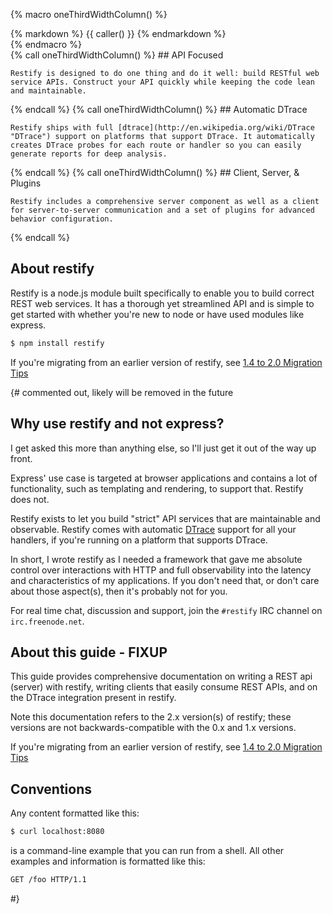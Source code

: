 {% macro oneThirdWidthColumn() %}
  <div class="col-sm-4">
    {% markdown %}
      {{ caller() }}
    {% endmarkdown %}
  </div>
{% endmacro %}

<!-- 3 column layout -->
<div class="row row-gap-medium">
  {% call oneThirdWidthColumn() %}
    ## API Focused

    Restify is designed to do one thing and do it well: build RESTful web service APIs. Construct your API quickly while keeping the code lean and maintainable.
  {% endcall %}
  {% call oneThirdWidthColumn() %}
    ## Automatic DTrace

    Restify ships with full [dtrace](http://en.wikipedia.org/wiki/DTrace "DTrace") support on platforms that support DTrace. It automatically creates DTrace probes for each route or handler so you can easily generate reports for deep analysis.
  {% endcall %}
  {% call oneThirdWidthColumn() %}
    ## Client, Server, & Plugins

    Restify includes a comprehensive server component as well as a client for server-to-server communication and a set of plugins for advanced behavior configuration.
  {% endcall %}
</div>

## About restify

Restify is a node.js module built specifically to enable you to build correct
REST web services.  It has a thorough yet streamlined API and is simple to get started with whether you're new to node or have used modules like express.

```bash
$ npm install restify
```

If you're migrating from an earlier version of restify, see [1.4 to 2.0 Migration Tips](https://github.com/restify/node-restify/wiki/1.4-to-2.0-Migration-Tips)



{# commented out, likely will be removed in the future

## Why use restify and not express?

I get asked this more than anything else, so I'll just get it out of
the way up front.

Express' use case is targeted at browser applications and contains a
lot of functionality, such as templating and rendering, to support that.
Restify does not.

Restify exists to let you build "strict" API
services that are maintainable and observable. Restify comes with automatic
[DTrace](http://en.wikipedia.org/wiki/DTrace) support for all your
handlers, if you're running on a platform that supports DTrace.

In short, I wrote restify as I needed a framework that
gave me absolute control over interactions with HTTP and full
observability into the latency and characteristics of my
applications.  If you don't need that, or don't care about those
aspect(s), then it's probably not for you.

For real time chat, discussion and support, join the `#restify` IRC channel on
`irc.freenode.net`.


## About this guide - FIXUP

This guide provides comprehensive documentation on writing a REST api (server)
with restify, writing clients that easily consume REST APIs, and on
the DTrace integration present in restify.

Note this documentation refers to the 2.x version(s) of restify;
these versions are not backwards-compatible with the 0.x and 1.x versions.

If you're migrating from an earlier version of restify, see
[1.4 to 2.0 Migration Tips](https://github.com/restify/node-restify/wiki/1.4-to-2.0-Migration-Tips)

## Conventions

Any content formatted like this:

```bash
$ curl localhost:8080
```

is a command-line example that you can run from a shell.  All other examples
and information is formatted like this:

```bash
GET /foo HTTP/1.1
```
 #}





